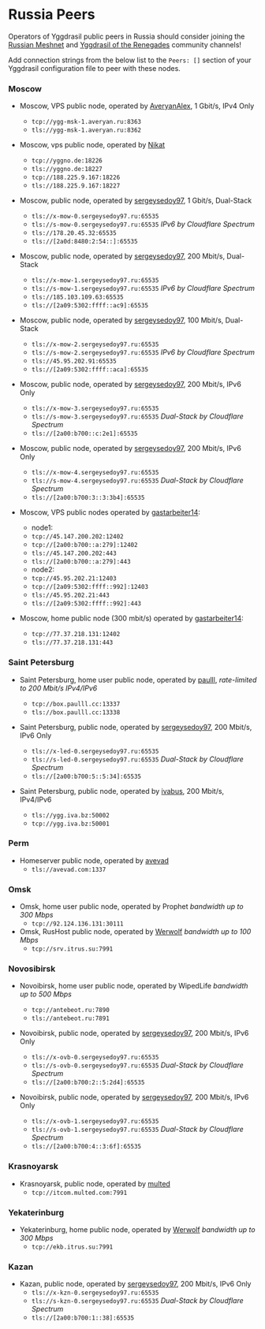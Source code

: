 # Russia Peers

Operators of Yggdrasil public peers in Russia should consider joining the [Russian Meshnet](https://github.com/russian-meshnet/meshnet-chat-agenda/blob/master/README.md#чаты-и-мосты-в-разных-сетях) and [Yggdrasil of the Renegades](https://github.com/DomesticMoth/shiny-octo-computing-machine) community channels!

Add connection strings from the below list to the `Peers: []` section of your Yggdrasil configuration file to peer with these nodes.

### Moscow

* Moscow, VPS public node, operated by [AveryanAlex](https://t.me/averyanalex), 1 Gbit/s, IPv4 Only
  * `tcp://ygg-msk-1.averyan.ru:8363`
  * `tls://ygg-msk-1.averyan.ru:8362`

* Moscow, vps public node, operated by [Nikat](https://t.me/nikat_meh)
  * `tcp://yggno.de:18226`
  * `tls://yggno.de:18227`
  * `tcp://188.225.9.167:18226`
  * `tls://188.225.9.167:18227`

* Moscow, public node, operated by [sergeysedoy97](https://t.me/sergeysedoy97), 1 Gbit/s, Dual-Stack
  * `tls://x-mow-0.sergeysedoy97.ru:65535`
  * `tls://s-mow-0.sergeysedoy97.ru:65535` _IPv6 by Cloudflare Spectrum_
  * `tls://178.20.45.32:65535`
  * `tls://[2a0d:8480:2:54::]:65535`

* Moscow, public node, operated by [sergeysedoy97](https://t.me/sergeysedoy97), 200 Mbit/s, Dual-Stack
  * `tls://x-mow-1.sergeysedoy97.ru:65535`
  * `tls://s-mow-1.sergeysedoy97.ru:65535` _IPv6 by Cloudflare Spectrum_
  * `tls://185.103.109.63:65535`
  * `tls://[2a09:5302:ffff::ac9]:65535`

* Moscow, public node, operated by [sergeysedoy97](https://t.me/sergeysedoy97), 100 Mbit/s, Dual-Stack
  * `tls://x-mow-2.sergeysedoy97.ru:65535`
  * `tls://s-mow-2.sergeysedoy97.ru:65535` _IPv6 by Cloudflare Spectrum_
  * `tls://45.95.202.91:65535`
  * `tls://[2a09:5302:ffff::aca]:65535`

* Moscow, public node, operated by [sergeysedoy97](https://t.me/sergeysedoy97), 200 Mbit/s, IPv6 Only
  * `tls://x-mow-3.sergeysedoy97.ru:65535`
  * `tls://s-mow-3.sergeysedoy97.ru:65535` _Dual-Stack by Cloudflare Spectrum_
  * `tls://[2a00:b700::c:2e1]:65535`

* Moscow, public node, operated by [sergeysedoy97](https://t.me/sergeysedoy97), 200 Mbit/s, IPv6 Only
  * `tls://x-mow-4.sergeysedoy97.ru:65535`
  * `tls://s-mow-4.sergeysedoy97.ru:65535` _Dual-Stack by Cloudflare Spectrum_
  * `tls://[2a00:b700:3::3:3b4]:65535`
  
* Моscow, VPS public nodes operated by [gastarbeiter14](https://t.me/gastarbeiter14):
  * node1:
  * `tcp://45.147.200.202:12402`
  * `tcp://[2a00:b700::a:279]:12402`
  * `tls://45.147.200.202:443`
  * `tls://[2a00:b700::a:279]:443`
  * node2:
  * `tcp://45.95.202.21:12403`
  * `tcp://[2a09:5302:ffff::992]:12403`
  * `tls://45.95.202.21:443`
  * `tls://[2a09:5302:ffff::992]:443`


* Moscow, home public node (300 mbit/s) operated by [gastarbeiter14](https://t.me/gastarbeiter14):
  * `tcp://77.37.218.131:12402`
  * `tls://77.37.218.131:443`

### Saint Petersburg

* Saint Petersburg, home user public node, operated by [paulll](https://paulll.cc), *rate-limited to 200 Mbit/s IPv4/IPv6*
  * `tcp://box.paulll.cc:13337`
  * `tls://box.paulll.cc:13338`

* Saint Petersburg, public node, operated by [sergeysedoy97](https://t.me/sergeysedoy97), 200 Mbit/s, IPv6 Only
  * `tls://x-led-0.sergeysedoy97.ru:65535`
  * `tls://s-led-0.sergeysedoy97.ru:65535` _Dual-Stack by Cloudflare Spectrum_
  * `tls://[2a00:b700:5::5:34]:65535`

* Saint Petersburg, public node, operated by [ivabus](https://ivabus.dev), 200 Mbit/s, IPv4/IPv6
  * `tls://ygg.iva.bz:50002`
  * `tcp://ygg.iva.bz:50001`

### Perm

* Homeserver public node, operated by [avevad](https://avevad.com)
  * `tls://avevad.com:1337`

### Omsk

* Omsk, home user public node, operated by Prophet *bandwidth up to 300 Mbps*
  * `tcp://92.124.136.131:30111`
* Omsk, RusHost public node, operated by [Werwolf](https://t.me/Werwolf2517) *bandwidth up to 100 Mbps*
  * `tcp://srv.itrus.su:7991`
### Novosibirsk

* Novoibirsk, home user public node, operated by WipedLife *bandwidth up to 500 Mbps*
  * `tcp://antebeot.ru:7890`
  * `tls://antebeot.ru:7891`

* Novoibirsk, public node, operated by [sergeysedoy97](https://t.me/sergeysedoy97), 200 Mbit/s, IPv6 Only
  * `tls://x-ovb-0.sergeysedoy97.ru:65535`
  * `tls://s-ovb-0.sergeysedoy97.ru:65535` _Dual-Stack by Cloudflare Spectrum_
  * `tls://[2a00:b700:2::5:2d4]:65535`

* Novoibirsk, public node, operated by [sergeysedoy97](https://t.me/sergeysedoy97), 200 Mbit/s, IPv6 Only
  * `tls://x-ovb-1.sergeysedoy97.ru:65535`
  * `tls://s-ovb-1.sergeysedoy97.ru:65535` _Dual-Stack by Cloudflare Spectrum_
  * `tls://[2a00:b700:4::3:6f]:65535`

### Krasnoyarsk

* Krasnoyarsk, public node, operated by [multed](https://multed.com/about)
  * `tcp://itcom.multed.com:7991`

### Yekaterinburg

* Yekaterinburg, home public node, operated by [Werwolf](https://t.me/Werwolf2517) *bandwidth up to 300 Mbps*
  * `tcp://ekb.itrus.su:7991`

### Kazan

* Kazan, public node, operated by [sergeysedoy97](https://t.me/sergeysedoy97), 200 Mbit/s, IPv6 Only
  * `tls://x-kzn-0.sergeysedoy97.ru:65535`
  * `tls://s-kzn-0.sergeysedoy97.ru:65535` _Dual-Stack by Cloudflare Spectrum_
  * `tls://[2a00:b700:1::38]:65535`
